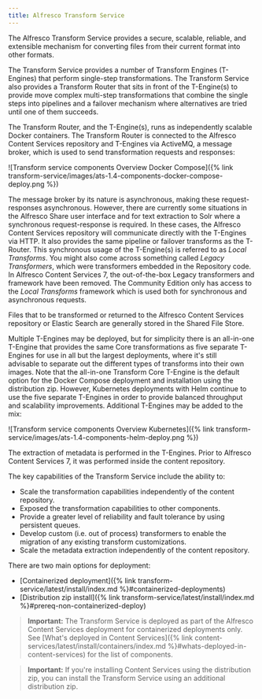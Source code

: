 ```yaml
---
title: Alfresco Transform Service
---
```


The Alfresco Transform Service provides a secure, scalable, reliable, and extensible mechanism for converting files from 
their current format into other formats.

The Transform Service provides a number of Transform Engines (T-Engines) that perform single-step transformations. The
Transform Service also provides a Transform Router that sits in front of the T-Engine(s) to provide move complex
multi-step transformations that combine the single steps into pipelines and a failover mechanism where alternatives are
tried until one of them succeeds.

The Transform Router, and the T-Engine(s), runs as independently scalable Docker containers. The Transform Router is 
connected to the Alfresco Content Services repository and T-Engines via ActiveMQ, a message broker, which is used to
send transformation requests and responses:

![Transform service components Overview Docker Compose]({% link transform-service/images/ats-1.4-components-docker-compose-deploy.png %})

The message broker by its nature is asynchronous, making these request-responses asynchronous. However, there are
currently some situations in the Alfresco Share user interface and for text extraction to Solr where a synchronous
request-response is required. In these cases, the Alfresco Content Services repository will communicate directly with
the T-Engines via HTTP. It also provides the same pipeline or failover transforms as the T-Router. This synchronous
usage of the T-Engine(s) is referred to as *Local Transforms*. You might also come across something called *Legacy 
Transformers*, which were transformers embedded in the Repository code. In Alfresco Content Services 7, the
out-of-the-box Legacy transformers and framework have been removed. The Community Edition only has access
to the *Local Transforms* framework which is used both for synchronous and asynchronous requests.

Files that to be transformed or returned to the Alfresco Content Services repository or Elastic Search are generally
stored in the Shared File Store.

Multiple T-Engines may be deployed, but for simplicity there is an all-in-one T-Engine that provides the same
Core transformations as five separate T-Engines for use in all but the largest deployments, where it's still  
advisable to separate out the different types of transforms into their own images. Note that the all-in-one 
Transform Core T-Engine is the default option for the Docker Compose deployment and installation using the distribution zip.
However, Kubernetes deployments with Helm continue to use the five separate T-Engines in order to provide balanced 
throughput and scalability improvements. Additional T-Engines may be added to the mix:

![Transform service components Overview Kubernetes]({% link transform-service/images/ats-1.4-components-helm-deploy.png %})

The extraction of metadata is performed in the T-Engines. Prior to Alfresco Content Services 7, it was performed inside
the content repository.

The key capabilities of the Transform Service include the ability to:

* Scale the transformation capabilities independently of the content repository.
* Exposed the transformation capabilities to other components.
* Provide a greater level of reliability and fault tolerance by using persistent queues.
* Develop custom (i.e. out of process) transformers to enable the migration of any existing transform customizations.
* Scale the metadata extraction independently of the content repository.

There are two main options for deployment: 

* [Containerized deployment]({% link transform-service/latest/install/index.md %}#containerized-deployments)
* [Distribution zip install]({% link transform-service/latest/install/index.md %}#prereq-non-containerized-deploy)

>**Important:** The Transform Service is deployed as part of the Alfresco Content Services deployment for containerized 
>deployments only. See [What's deployed in Content Services]({% link content-services/latest/install/containers/index.md %}#whats-deployed-in-content-services) 
>for the list of components.

>**Important:** If you're installing Content Services using the distribution zip, you can install the Transform Service 
>using an additional distribution zip.
